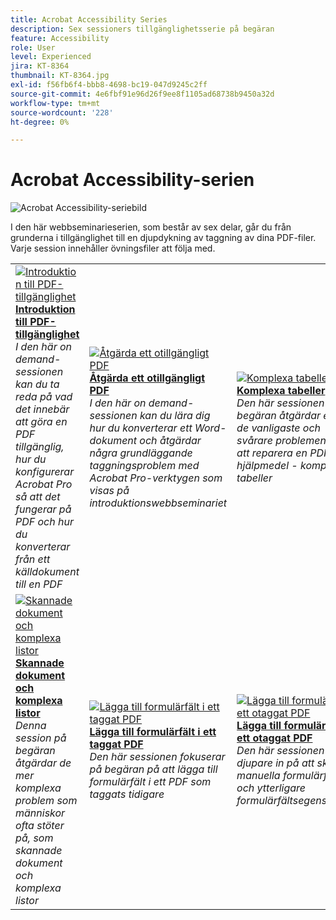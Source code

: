 ```yaml
---
title: Acrobat Accessibility Series
description: Sex sessioners tillgänglighetsserie på begäran
feature: Accessibility
role: User
level: Experienced
jira: KT-8364
thumbnail: KT-8364.jpg
exl-id: f56fb6f4-bbb8-4698-bc19-047d9245c2ff
source-git-commit: 4e6fbf91e96d26f9ee8f1105ad68738b9450a32d
workflow-type: tm+mt
source-wordcount: '228'
ht-degree: 0%

---
```


# Acrobat Accessibility-serien

![Acrobat Accessibility-seriebild](../assets/Hero_Accessibility.png)

I den här webbseminarieserien, som består av sex delar, går du från grunderna i tillgänglighet till en djupdykning av taggning av dina PDF-filer. Varje session innehåller övningsfiler att följa med.

<table style="table-layout:fixed">
<tr>
  <td>
    <a href="accessibilitysession1.md">
      <img alt="Introduktion till PDF-tillgänglighet" src="../assets/Accessibilitysession1_1280.png" />
    </a>
    <div>
    <a href="accessibilitysession1.md"><strong>Introduktion till PDF-tillgänglighet</strong></a>
    </div>
    <em>I den här on demand-sessionen kan du ta reda på vad det innebär att göra en PDF tillgänglig, hur du konfigurerar Acrobat Pro så att det fungerar på PDF och hur du konverterar från ett källdokument till en PDF</em>
    <br>
  </td>
  <td>
    <a href="accessibilitysession2.md">
      <img alt="Åtgärda ett otillgängligt PDF" src="../assets/Accessibilitysession2_1280.png" />
    </a>
    <div>
    <a href="accessibilitysession2.md"><strong>Åtgärda ett otillgängligt PDF</strong></a>
    </div>
    <em>I den här on demand-sessionen kan du lära dig hur du konverterar ett Word-dokument och åtgärdar några grundläggande taggningsproblem med Acrobat Pro-verktygen som visas på introduktionswebbseminariet</em>
    <br>
  </td>  
  <td>
    <a href="accessibilitysession3.md">
      <img alt="Komplexa tabeller" src="../assets/Accessibilitysession3_1280.png" />
    </a>
    <div>
    <a href="accessibilitysession3.md"><strong>Komplexa tabeller</strong></a>
    </div>
    <em>Den här sessionen på begäran åtgärdar ett av de vanligaste och svårare problemen med att reparera en PDF för hjälpmedel - komplexa tabeller</em>
    <br>
  </td>
</tr>
<tr>
  <td>
    <a href="accessibilitysession4.md">
      <img alt="Skannade dokument och komplexa listor" src="../assets/Accessibilitysession4_1280.png" />
    </a>
    <div>
    <a href="accessibilitysession4.md"><strong>Skannade dokument och komplexa listor</strong></a>
    </div>
    <em>Denna session på begäran åtgärdar de mer komplexa problem som människor ofta stöter på, som skannade dokument och komplexa listor</em>
    <br>
  </td>
  <td>
    <a href="accessibilitysession5.md">
      <img alt="Lägga till formulärfält i ett taggat PDF" src="../assets/Accessibilitysession5_1280.png" />
    </a>
    <div>
    <a href="accessibilitysession5.md"><strong>Lägga till formulärfält i ett taggat PDF</strong></a>
    </div>
    <em>Den här sessionen fokuserar på begäran på att lägga till formulärfält i ett PDF som taggats tidigare</em>
    <br>
  </td>  
  <td>
    <a href="accessibilitysession6.md">
      <img alt="Lägga till formulärfält i ett otaggat PDF" src="../assets/Accessibilitysession6_1280.png" />
    </a>
    <div>
    <a href="accessibilitysession6.md"><strong>Lägga till formulärfält i ett otaggat PDF</strong></a>
    </div>
    <em>Den här sessionen går djupare in på att skapa manuella formulärfält och ytterligare formulärfältsegenskaper</em>
    <br>
  </td> 
</tr>
</table>
